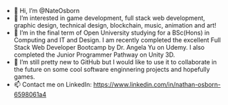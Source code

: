 - 👋 Hi, I’m @NateOsborn
- 👀 I’m interested in game development, full stack web development, graphic design, technical design, blockchain, music, animation and art!
- 🌱 I’m in the final term of Open University studying for a BSc(Hons) in Computing and IT and Design. I am recently completed the excellent Full Stack Web Developer Bootcamp by Dr. Angela Yu on Udemy. I also completed the Junior Programmer Pathway on Unity 3D.
- 💞️ I’m still pretty new to GitHub but I would like to use it to collaborate in the future on some cool software enginnering projects and hopefully games.
- 📫 Contact me on LinkedIn: https://www.linkedin.com/in/nathan-osborn-6598061a4

<!---
NateOsborn/NateOsborn is a ✨ special ✨ repository because its `README.md` (this file) appears on your GitHub profile.
You can click the Preview link to take a look at your changes.
--->
